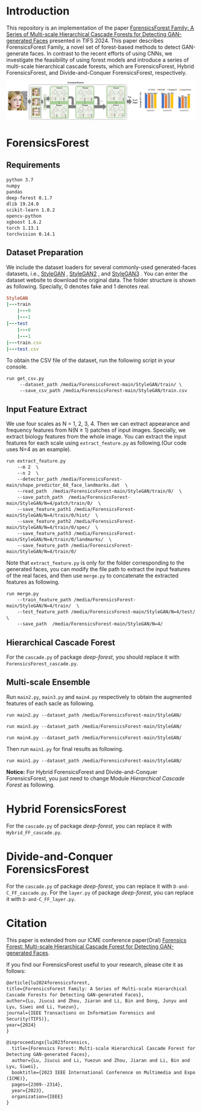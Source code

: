 # Introduction
This repository is an implementation of the paper [ForensicsForest Family: A Series of Multi-scale Hierarchical Cascade Forests for Detecting GAN-generated Faces](https://arxiv.longhoe.net/abs/2308.00964) presented in TIFS 2024. This paper describes ForensicsForest Family, a novel set of forest-based methods to detect GAN-generate faces. In contrast to the recent efforts of using CNNs, we investigate the feasibility of using forest models and introduce a series of multi-scale hierarchical cascade forests, which are ForensicsForest, Hybrid ForensicsForest, and Divide-and-Conquer ForensicsForest, respectively.

![image](/Overview.png)

# ForensicsForest

## **Requirements**
```
python 3.7
numpy
pandas
deep-forest 0.1.7
dlib 19.24.0
scikit-learn 1.0.2
opencv-python
xgboost 1.6.2
torch 1.13.1
torchvision 0.14.1
```
## Dataset Preparation

We include the dataset loaders for several commonly-used generated-faces datasets, i.e.,  [StyleGAN](https://github.com/NVlabs/stylegan) ,  [StyleGAN2](https://github.com/NVlabs/stylegan2) , and  [StyleGAN3](https://github.com/NVlabs/stylegan3) . You can enter the dataset website to download the original data. The folder structure is shown as following. Specially, 0 denotes fake and 1 denotes real.

```ruby
StyleGAN
|---train
    |---0
    |---1
|---test
    |---0
    |---1
|---train.csv
|---test.csv
```
To obtain the CSV file of the dataset, run the following script in your console.

```
run get_csv.py
     --dataset_path /media/ForensicsForest-main/StyleGAN/train/ \
     --save_csv_path /media/ForensicsForest-main/StyleGAN/train.csv
```

## Input Feature Extract
We use four scales as N = 1, 2, 3, 4. Then we can extract appearance and frequency features from N(N ≥ 1) patches of input images. Specially, we extract biology features from the whole
image. You can extract the input features for each scale using `extract_feature.py` as following.(Our code uses N=4 as an example).

```
run extract_feature.py
    --m 2  \
    --n 2  \
    --detector_path /media/ForensicsForest-main/shape_predictor_68_face_landmarks.dat  \
    --read_path  /media/ForensicsForest-main/StyleGAN/train/0/  \
    --save_patch_path  /media/ForensicsForest-main/StyleGAN/N=4/patch/train/0/  \
    --save_feature_path1 /media/ForensicsForest-main/StyleGAN/N=4/train/0/hist/  \
    --save_feature_path2 /media/ForensicsForest-main/StyleGAN/N=4/train/0/spec/  \
    --save_feature_path3 /media/ForensicsForest-main/StyleGAN/N=4/train/0/landmarks/  \
    --save_feature_path /media/ForensicsForest-main/StyleGAN/N=4/train/0/
```

Note that `extract_feature.py` is only for the folder corresponding to the generated faces, you can modify the file path to extract the input features of the real faces, and then use `merge.py` to concatenate the extracted features as following.

```
run merge.py
    --train_feature_path /media/ForensicsForest-main/StyleGAN/N=4/train/  \
    --test_feature_path /media/ForensicsForest-main/StyleGAN/N=4/test/  \
    --save_path  /media/ForensicsForest-main/StyleGAN/N=4/
```

## Hierarchical Cascade Forest

For the `cascade.py` of package *deep-forest*, you should replace it with `ForensicsForest_cascade.py`.

## Multi-scale Ensemble

Run `main2.py`, `main3.py` and `main4.py` respectively to obtain the augmented features of each sacle as following.

```
run main2.py --dataset_path /media/ForensicsForest-main/StyleGAN/
```
```
run main3.py --dataset_path /media/ForensicsForest-main/StyleGAN/
```
```
run main4.py --dataset_path /media/ForensicsForest-main/StyleGAN/
```

Then run `main1.py` for final results as following.

```
run main1.py --dataset_path /media/ForensicsForest-main/StyleGAN/
```

**Notice:** For Hybrid ForensicsForest and Divide-and-Conquer ForensicsForest, you just need to change Module *Hierarchical Cascade Forest* as following.

# Hybrid ForensicsForest

For the `cascade.py` of package *deep-forest*, you can replace it with `Hybrid_FF_cascade.py`.

# Divide-and-Conquer ForensicsForest

For the `cascade.py` of package *deep-forest*, you can replace it with `D-and-C_FF_cascade.py`. For the `layer.py` of package *deep-forest*, you can replace it with `D-and-C_FF_layer.py`.

# Citation

This paper is extended from our ICME conference paper(Oral) [Forensics Forest: Multi-scale Hierarchical Cascade Forest for Detecting GAN-generated Faces](https://ieeexplore.ieee.org/abstract/document/10219895).

If you find our ForensicsForest useful to your research, please cite it as follows:

```
@article{lu2024forensicsforest,
title={ForensicsForest Family: A Series of Multi-scale Hierarchical Cascade Forests for Detecting GAN-generated Faces},
author={Lu, Jiucui and Zhou, Jiaran and Li, Bin and Dong, Junyu and Lyu, Siwei and Li, Yuezun},
journal={IEEE Transactions on Information Forensics and Security(TIFS)},
year={2024}
}
```

```
@inproceedings{lu2023forensics,
  title={Forensics Forest: Multi-scale Hierarchical Cascade Forest for Detecting GAN-generated Faces},
  author={Lu, Jiucui and Li, Yuezun and Zhou, Jiaran and Li, Bin and Lyu, Siwei},
  booktitle={2023 IEEE International Conference on Multimedia and Expo (ICME)},
  pages={2309--2314},
  year={2023},
  organization={IEEE}
}
```

